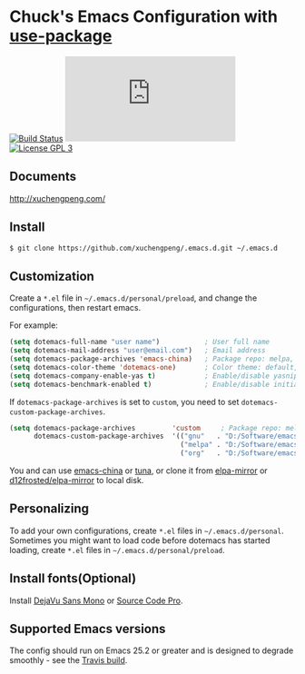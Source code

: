 # Chuck's Emacs Configuration with [use-package](https://github.com/jwiegley/use-package)

[![Build Status](https://travis-ci.org/xuchengpeng/.emacs.d.svg?branch=master)](https://travis-ci.org/xuchengpeng/.emacs.d)
[![](https://tokei.rs/b1/github/xuchengpeng/.emacs.d?category=lines)](https://github.com/xuchengpeng/.emacs.d)
[![License GPL 3](https://img.shields.io/badge/license-GPL_3-green.svg)](http://www.gnu.org/licenses/gpl-3.0.txt)

## Documents

http://xuchengpeng.com/

## Install

```sh
$ git clone https://github.com/xuchengpeng/.emacs.d.git ~/.emacs.d
```

## Customization

Create a `*.el` file in `~/.emacs.d/personal/preload`, and change the configurations, then restart emacs.

For example:
```el
(setq dotemacs-full-name "user name")           ; User full name
(setq dotemacs-mail-address "user@email.com")   ; Email address
(setq dotemacs-package-archives 'emacs-china)   ; Package repo: melpa, emacs-china, tuna or custom
(setq dotemacs-color-theme 'dotemacs-one)       ; Color theme: default, dark, light or dotemacs-themes
(setq dotemacs-company-enable-yas t)            ; Enable/disable yasnippet for company: t or nil
(setq dotemacs-benchmark-enabled t)             ; Enable/disable initialization benchmark: t or nil
```

If `dotemacs-package-archives` is set to `custom`, you need to set `dotemacs-custom-package-archives`.
```el
(setq dotemacs-package-archives         'custom     ; Package repo: melpa, emacs-china, tuna or custom
      dotemacs-custom-package-archives  '(("gnu"   . "D:/Software/emacs/elpa-mirror/gnu/")
                                          ("melpa" . "D:/Software/emacs/elpa-mirror/melpa/")
                                          ("org"   . "D:/Software/emacs/elpa-mirror/org/")))
```

You and can use [emacs-china](https://elpa.emacs-china.org/) or [tuna](https://mirror.tuna.tsinghua.edu.cn/help/elpa/), or clone it from [elpa-mirror](https://github.com/xuchengpeng/elpa-mirror) or [d12frosted/elpa-mirror](https://github.com/d12frosted/elpa-mirror) to local disk.

## Personalizing

To add your own configurations,  create `*.el` files in `~/.emacs.d/personal`. Sometimes you might want to load code before dotemacs has started loading, create `*.el` files in `~/.emacs.d/personal/preload`.

## Install fonts(Optional)

Install [DejaVu Sans Mono](https://dejavu-fonts.github.io/) or [Source Code Pro](https://github.com/adobe-fonts/source-code-pro).

## Supported Emacs versions

The config should run on Emacs 25.2 or greater and is designed to degrade smoothly - see the [Travis build](https://travis-ci.org/xuchengpeng/emacs.d).
